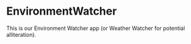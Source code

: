 # EnvironmentWatcher
This is our Environment Watcher app (or Weather Watcher for potential alliteration).
